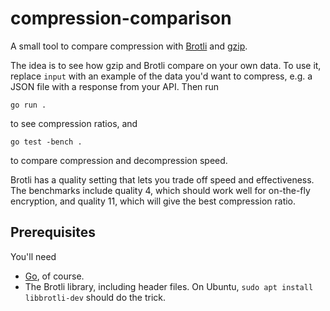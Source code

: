 # compression-comparison

A small tool to compare compression with [Brotli](https://github.com/google/brotli) and
[gzip](https://en.m.wikipedia.org/wiki/Gzip).

The idea is to see how gzip and Brotli compare on your own data. To use it, replace `input` with an
example of the data you'd want to compress, e.g. a JSON file with a response from your API. Then run

```
go run .
```

to see compression ratios, and

```
go test -bench .
```

to compare compression and decompression speed.

Brotli has a quality setting that lets you trade off speed and effectiveness. The benchmarks include
quality 4, which should work well for on-the-fly encryption, and quality 11, which will give the
best compression ratio.


## Prerequisites

You'll need

* [Go](https://golang.org/dl/), of course.
* The Brotli library, including header files. On Ubuntu, `sudo apt install libbrotli-dev` should do
  the trick.

